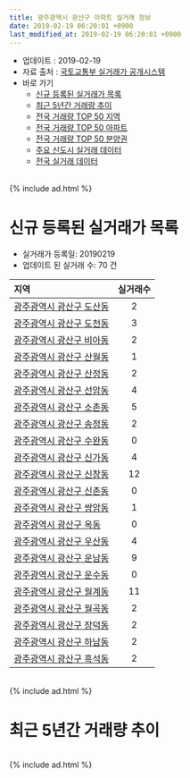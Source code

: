 ```yaml
---
title: 광주광역시 광산구 아파트 실거래 정보
date: 2019-02-19 06:20:01 +0900
last_modified_at: 2019-02-19 06:20:01 +0900
---
```


* 업데이트 : 2019-02-19
* 자료 출처 : [국토교통부 실거래가 공개시스템](http://rt.molit.go.kr)
* 바로 가기
    * [신규 등록된 실거래가 목록](#신규-등록된-실거래가-목록)
    * [최근 5년간 거래량 추이](#최근-5년간-거래량-추이)
    * [전국 거래량 TOP 50 지역](https://inasie.github.io/apt-trade-info/최근-3개월-전국에서-가장-거래가-많이-발생한-지역)
    * [전국 거래량 TOP 50 아파트](https://inasie.github.io/apt-trade-info/최근-3개월-전국에서-가장-거래가-많이-발생한-아파트)
    * [전국 거래량 TOP 50 분양권](https://inasie.github.io/apt-trade-info/최근-3개월-전국에서-가장-거래가-많이-발생한-분양권)
    * [주요 신도시 실거래 데이터](https://inasie.github.io/apt-trade-info/주요-신도시)
    * [전국 실거래 데이터](https://inasie.github.io/apt-trade-info/전국)

<br>
{% include ad.html %}
<br>

# 신규 등록된 실거래가 목록
* 실거래가 등록일: 20190219
* 업데이트 된 실거래 수: 70 건


|지역|실거래수|
|:---|:---:|
|[광주광역시 광산구 도산동](https://inasie.github.io/apt-trade-info/광주광역시-광산구-도산동)|2|
|[광주광역시 광산구 도천동](https://inasie.github.io/apt-trade-info/광주광역시-광산구-도천동)|3|
|[광주광역시 광산구 비아동](https://inasie.github.io/apt-trade-info/광주광역시-광산구-비아동)|2|
|[광주광역시 광산구 산월동](https://inasie.github.io/apt-trade-info/광주광역시-광산구-산월동)|1|
|[광주광역시 광산구 산정동](https://inasie.github.io/apt-trade-info/광주광역시-광산구-산정동)|2|
|[광주광역시 광산구 선암동](https://inasie.github.io/apt-trade-info/광주광역시-광산구-선암동)|4|
|[광주광역시 광산구 소촌동](https://inasie.github.io/apt-trade-info/광주광역시-광산구-소촌동)|5|
|[광주광역시 광산구 송정동](https://inasie.github.io/apt-trade-info/광주광역시-광산구-송정동)|2|
|[광주광역시 광산구 수완동](https://inasie.github.io/apt-trade-info/광주광역시-광산구-수완동)|0|
|[광주광역시 광산구 신가동](https://inasie.github.io/apt-trade-info/광주광역시-광산구-신가동)|4|
|[광주광역시 광산구 신창동](https://inasie.github.io/apt-trade-info/광주광역시-광산구-신창동)|12|
|[광주광역시 광산구 신촌동](https://inasie.github.io/apt-trade-info/광주광역시-광산구-신촌동)|0|
|[광주광역시 광산구 쌍암동](https://inasie.github.io/apt-trade-info/광주광역시-광산구-쌍암동)|1|
|[광주광역시 광산구 옥동](https://inasie.github.io/apt-trade-info/광주광역시-광산구-옥동)|0|
|[광주광역시 광산구 우산동](https://inasie.github.io/apt-trade-info/광주광역시-광산구-우산동)|4|
|[광주광역시 광산구 운남동](https://inasie.github.io/apt-trade-info/광주광역시-광산구-운남동)|9|
|[광주광역시 광산구 운수동](https://inasie.github.io/apt-trade-info/광주광역시-광산구-운수동)|0|
|[광주광역시 광산구 월계동](https://inasie.github.io/apt-trade-info/광주광역시-광산구-월계동)|11|
|[광주광역시 광산구 월곡동](https://inasie.github.io/apt-trade-info/광주광역시-광산구-월곡동)|2|
|[광주광역시 광산구 장덕동](https://inasie.github.io/apt-trade-info/광주광역시-광산구-장덕동)|2|
|[광주광역시 광산구 하남동](https://inasie.github.io/apt-trade-info/광주광역시-광산구-하남동)|2|
|[광주광역시 광산구 흑석동](https://inasie.github.io/apt-trade-info/광주광역시-광산구-흑석동)|2|


<br>
{% include ad.html %}
<br>

# 최근 5년간 거래량 추이


<div style="width:100%;">
    <canvas id="deal_progress" height="200"></canvas>
</div>

<script>
new Chart(document.getElementById("deal_progress"), {
    type: 'line',
    data: {
        labels: ['201402','201403','201404','201405','201406','201407','201408','201409','201410','201411','201412','201501','201502','201503','201504','201505','201506','201507','201508','201509','201510','201511','201512','201601','201602','201603','201604','201605','201606','201607','201608','201609','201610','201611','201612','201701','201702','201703','201704','201705','201706','201707','201708','201709','201710','201711','201712','201801','201802','201803','201804','201805','201806','201807','201808','201809','201810','201811','201812','201901','201902'],
        datasets: [{
            label: '매매',
            pointRadius: 1,
            data: [724, 754, 587, 535, 543, 593, 565, 723, 726, 621, 570, 706, 640, 848, 609, 534, 489, 487, 544, 460, 647, 603, 543, 396, 436, 497, 481, 465, 586, 671, 707, 663, 782, 647, 583, 438, 567, 586, 540, 596, 623, 581, 519, 665, 514, 622, 537, 682, 640, 922, 623, 666, 685, 715, 863, 959, 874, 636, 532, 456, 103],
            borderColor: "rgba(255, 201, 14, 1)",
            backgroundColor: "rgba(255, 201, 14, 0.5)",
            fill: false,
            lineTension: 0
        },{
            label: '전월세',
            pointRadius: 1,
            data: [624, 467, 429, 404, 399, 400, 438, 426, 602, 527, 430, 477, 411, 527, 458, 488, 534, 572, 531, 425, 510, 450, 535, 452, 554, 508, 461, 405, 449, 443, 447, 395, 537, 504, 439, 453, 493, 400, 464, 475, 476, 498, 637, 553, 445, 462, 437, 487, 454, 533, 499, 427, 461, 457, 427, 357, 560, 517, 400, 534, 144],
            borderColor: "rgba(0, 141, 185, 1)",
            backgroundColor: "rgba(0, 141, 185, 0.5)",
            fill: false,
            lineTension: 0
        }
        ]
    },
    options: {
        responsive: true,
        title: {
            display: false
        },
        tooltips: {
            mode: 'index',
            intersect: false
        },
        hover: {
            mode: 'nearest',
            intersect: true
        },
        scales: {
            xAxes: [{
                display: true,
                scaleLabel: {
                    display: true,
                    labelString: '년/월'
                }
            }],
            yAxes: [{
                display: true,
                ticks: {
                    suggestedMin: 0,
                },
                scaleLabel: {
                    display: true,
                    labelString: '실거래 수'
                }
            }]
        }
    }
});

</script>


<br>
{% include ad.html %}
<br>

